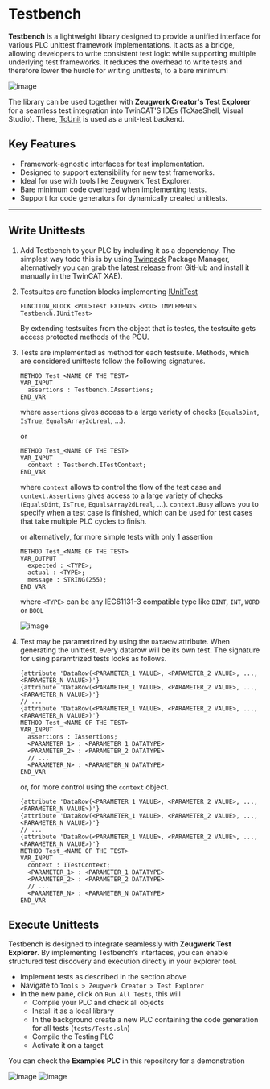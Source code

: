 # Testbench 

**Testbench** is a lightweight library designed to provide a unified interface for various PLC unittest framework implementations. It acts as a bridge, allowing developers to write consistent test logic while supporting multiple underlying test frameworks. It reduces the overhead to write tests and therefore lower the hurdle for writing unittests, to a bare minimum!

![image](https://github.com/user-attachments/assets/de76a850-9398-492f-8804-32fb175415ad)


The library can be used together with **Zeugwerk Creator's Test Explorer** for a seamless test integration into TwinCAT'S IDEs (TcXaeShell, Visual Studio). There, [TcUnit](https://tcunit.org/) is used as a unit-test backend.

## Key Features  
- Framework-agnostic interfaces for test implementation.  
- Designed to support extensibility for new test frameworks.  
- Ideal for use with tools like Zeugwerk Test Explorer.
- Bare minimum code overhead when implementing tests.
- Support for code generators for dynamically created unittests.

---

## Write Unittests  

1. Add Testbench to your PLC by including it as a dependency. The simplest way todo this is by using [Twinpack](https://github.com/Zeugwerk/Twinpack) Package Manager, alternatively you can grab the [latest release](https://github.com/Zeugwerk/Testbench/releases/latest) from GitHub and install it manually in the TwinCAT XAE).
1. Testsuites are function blocks implementing [IUnitTest](xref:Testbench.IUnitTest)
     ``` st  
     FUNCTION_BLOCK <POU>Test EXTENDS <POU> IMPLEMENTS Testbench.IUnitTest>
     ```
     
     By extending testsuites from the object that is testes, the testsuite gets access protected methods of the POU.
1. Tests are implemented as method for each testsuite. Methods, which are considered unittests follow the following signatures.
     ``` st
     METHOD Test_<NAME OF THE TEST>
     VAR_INPUT
       assertions : Testbench.IAssertions;
     END_VAR
     ```

     where `assertions` gives access to a large variety of checks (`EqualsDint`, `IsTrue`, `EqualsArray2dLreal`, ...).
     
     or
     
     ``` st
     METHOD Test_<NAME OF THE TEST>
     VAR_INPUT
       context : Testbench.ITestContext;
     END_VAR
     ```

     where `context` allows to control the flow of the test case and `context.Assertions` gives access to a large variety of checks (`EqualsDint`, `IsTrue`, `EqualsArray2dLreal`, ...).
     `context.Busy` allows you to specify when a test case is finished, which can be used for test cases that take multiple PLC cycles to finish.
     
     or alternatively, for more simple tests with only 1 assertion
     ``` st
     METHOD Test_<NAME OF THE TEST>
     VAR_OUTPUT
       expected : <TYPE>;
       actual : <TYPE>;
       message : STRING(255);
     END_VAR
     ```
     where `<TYPE>` can be any IEC61131-3 compatible type like `DINT`, `INT`, `WORD` or `BOOL`

     ![image](https://github.com/user-attachments/assets/be609a50-3da9-4bbe-9cdc-f76d09038e1d)


1. Test may be parametrized by using the `DataRow` attribute. When generating the unittest, every datarow will be its own test. The signature for using paramtrized tests looks as follows.
     ``` st
     {attribute 'DataRow(<PARAMETER_1 VALUE>, <PARAMETER_2 VALUE>, ..., <PARAMETER_N VALUE>)'}
     {attribute 'DataRow(<PARAMETER_1 VALUE>, <PARAMETER_2 VALUE>, ..., <PARAMETER_N VALUE>)'}
     // ...
     {attribute 'DataRow(<PARAMETER_1 VALUE>, <PARAMETER_2 VALUE>, ..., <PARAMETER_N VALUE>)'}
     METHOD Test_<NAME OF THE TEST>
     VAR_INPUT
       assertions : IAssertions;
       <PARAMETER_1> : <PARAMETER_1 DATATYPE>
       <PARAMETER_2> : <PARAMETER_2 DATATYPE>
       // ...
       <PARAMETER_N> : <PARAMETER_N DATATYPE>
     END_VAR
     ```
     
     or, for more control using the `context` object.
     
     ``` st
     {attribute 'DataRow(<PARAMETER_1 VALUE>, <PARAMETER_2 VALUE>, ..., <PARAMETER_N VALUE>)'}
     {attribute 'DataRow(<PARAMETER_1 VALUE>, <PARAMETER_2 VALUE>, ..., <PARAMETER_N VALUE>)'}
     // ...
     {attribute 'DataRow(<PARAMETER_1 VALUE>, <PARAMETER_2 VALUE>, ..., <PARAMETER_N VALUE>)'}
     METHOD Test_<NAME OF THE TEST>
     VAR_INPUT
       context : ITestContext;
       <PARAMETER_1> : <PARAMETER_1 DATATYPE>
       <PARAMETER_2> : <PARAMETER_2 DATATYPE>
       // ...
       <PARAMETER_N> : <PARAMETER_N DATATYPE>
     END_VAR
     ```
     

## Execute Unittests

Testbench is designed to integrate seamlessly with **Zeugwerk Test Explorer**. By implementing Testbench’s interfaces, you can enable structured test discovery and execution directly in your explorer tool.

- Implement tests as described in the section above
- Navigate to `Tools > Zeugwerk Creator > Test Explorer`
- In the new pane, click on `Run All Tests`, this will
  - Compile your PLC and check all objects
  - Install it as a local library
  - In the background create a new PLC containing the code generation for all tests (`tests/Tests.sln`)
  - Compile the Testing PLC
  - Activate it on a target
 
You can check the **Examples PLC** in this repository for a demonstration
 
![image](https://github.com/user-attachments/assets/2887a596-f8b9-4f8c-ab2c-1a7c11f6780f)
![image](https://github.com/user-attachments/assets/76f94b76-ba20-4fdd-bb00-144cf181ee70)


